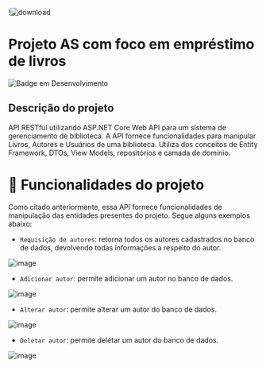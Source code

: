 !![download](https://github.com/JuniorMartinezz/library_as/assets/70040865/1e9b58a2-8130-4ce8-8ebf-30785884b739)

# Projeto AS com foco em empréstimo de livros

![Badge em Desenvolvimento](http://img.shields.io/static/v1?label=STATUS&message=EM%20DESENVOLVIMENTO&color=GREEN&style=for-the-badge)

## Descrição do projeto
API RESTful utilizando ASP.NET Core Web API para um sistema de gerenciamento de biblioteca. A API fornece funcionalidades para manipular Livros, Autores e Usuários de uma biblioteca. Utiliza dos conceitos de Entity Framework, DTOs, View Models, repositórios e camada de domínio.

# :hammer: Funcionalidades do projeto
Como citado anteriormente, essa API fornece funcionalidades de manipulação das entidades presentes do projeto. Segue alguns exemplos abaixo:

- `Requisição de autores`: retorna todos os autores cadastrados no banco de dados, devolvendo todas informações a respeito do autor.
  
![image](https://github.com/JuniorMartinezz/library_as/assets/70040865/960d9961-1995-47a0-8c4f-d26523458a9f)

- `Adicionar autor`: permite adicionar um autor no banco de dados.
  
![image](https://github.com/JuniorMartinezz/library_as/assets/70040865/7d0c7b37-99b3-49ba-ae85-a674df0c5957)

- `Alterar autor`: permite alterar um autor do banco de dados.
  
![image](https://github.com/JuniorMartinezz/library_as/assets/70040865/cbc1f9df-a1eb-426d-ac51-94bc5ec829f6)

- `Deletar autor`: permite deletar um autor do banco de dados.
  
![image](https://github.com/JuniorMartinezz/library_as/assets/70040865/839871b1-0d06-43ae-b412-a30c72af0d80)


